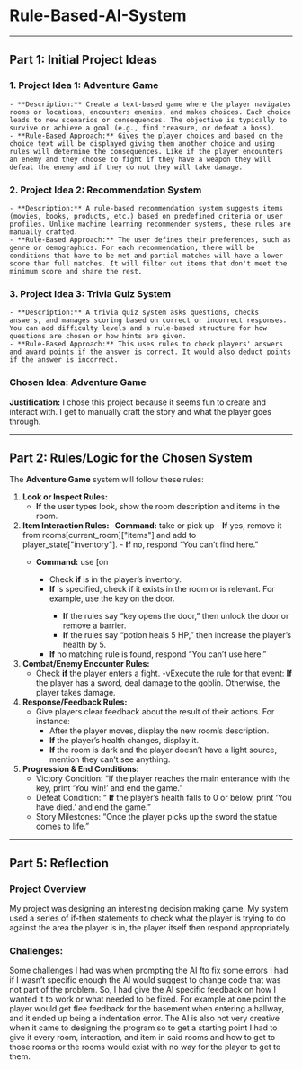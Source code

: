 # Rule-Based-AI-System
---
## Part 1: Initial Project Ideas
### 1.	Project Idea 1: Adventure Game
    - **Description:** Create a text-based game where the player navigates rooms or locations, encounters enemies, and makes choices. Each choice leads to new scenarios or consequences. The objective is typically to survive or achieve a goal (e.g., find treasure, or defeat a boss).
    - **Rule-Based Approach:** Gives the player choices and based on the choice text will be displayed giving them another choice and using rules will determine the consequences. Like if the player encounters an enemy and they choose to fight if they have a weapon they will defeat the enemy and if they do not they will take damage. 
### 2.	Project Idea 2: Recommendation System
    - **Description:** A rule-based recommendation system suggests items (movies, books, products, etc.) based on predefined criteria or user profiles. Unlike machine learning recommender systems, these rules are manually crafted.
    - **Rule-Based Approach:** The user defines their preferences, such as genre or demographics. For each recommendation, there will be conditions that have to be met and partial matches will have a lower score than full matches. It will filter out items that don't meet the minimum score and share the rest. 
### 3.	Project Idea 3: Trivia Quiz System
    - **Description:** A trivia quiz system asks questions, checks answers, and manages scoring based on correct or incorrect responses. You can add difficulty levels and a rule-based structure for how questions are chosen or how hints are given.
    - **Rule-Based Approach:** This uses rules to check players' answers and award points if the answer is correct. It would also deduct points if the answer is incorrect.
### **Chosen Idea:**   Adventure Game
 **Justification:** I chose this project because it seems fun to create and interact with. I get to manually craft the story and what the player goes through. 

---

## Part 2: Rules/Logic for the Chosen System 
The **Adventure Game** system will follow these rules:
1.	**Look or Inspect Rules:**
	- **If** the user types look, show the room description and items in the room.
2.	**Item Interaction Rules:**
    -**Command:** take <item> or pick up <item>
        - **If** yes, remove it from rooms[current_room]["items"] and add to player_state["inventory"].
        - **If** no, respond “You can’t find <item> here.”
    - **Command:** use <item> [on <target>
        - Check **if** <item> is in the player’s inventory.
        - **If** <target> is specified, check if it exists in the room or is relevant. For example, use the key on the door.
	        - **If** the rules say “key opens the door,” then unlock the door or remove a barrier.
	        - **If** the rules say “potion heals 5 HP,” then increase the player’s health by 5.
	    - **If** no matching rule is found, respond “You can’t use <item> here.”
5.	**Combat/Enemy Encounter Rules:**
    - Check **if** the player enters a fight.
        -vExecute the rule for that event: **If** the player has a sword, deal damage to the goblin. Otherwise, the player takes damage.
6.	**Response/Feedback Rules:**
    - Give players clear feedback about the result of their actions. For instance:
        - After the player moves, display the new room’s description.
        - **If** the player’s health changes, display it.
        - **If** the room is dark and the player doesn’t have a light source, mention they can’t see anything.
7.	**Progression & End Conditions:**
    - Victory Condition: “If the player reaches the main enterance with the key, print ‘You win!’ and end the game.”
    - Defeat Condition: “ **If** the player’s health falls to 0 or below, print ‘You have died.’ and end the game.”
    - Story Milestones: “Once the player picks up the sword the statue comes to life.”

---

## Part 5: Reflection
### Project Overview
My project was designing an interesting decision making game. My system used a series of if-then statements to check what the player is trying to do against the area the player is in, the player itself then respond appropriately.
### Challenges: 
Some challenges I had was when prompting the AI fto fix some errors I had if I wasn’t specific enough the AI would suggest to change code that was not part of the problem. So, I had give the AI specific feedback on how I wanted it to work or what needed to be fixed. For example at one point the player would get flee feedback for the basement when entering a hallway, and it ended up being a indentation error. The AI is also not very creative when it came to designing the program so to get a starting point I had to give it every room, interaction, and item in said rooms and how to get to those rooms or the rooms would exist with no way for the player to get to them.

